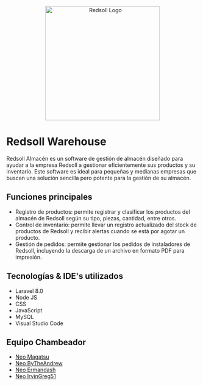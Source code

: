 <p align="center">
<img src="http://redsollwarehouse.redsoll.com/images/logo2.png" width="300" alt="Redsoll Logo">

<h1>Redsoll Warehouse</h1>
</p>  
  <p>Redsoll Almacén es un software de gestión de almacén diseñado para ayudar a la empresa Redsoll a gestionar eficientemente sus productos y su inventario. Este software es ideal para pequeñas y medianas empresas que buscan una solución sencilla pero potente para la gestión de su almacén.</p>
  
<h2>Funciones principales</h2>
  <ul>
    <li>Registro de productos: permite registrar y clasificar los productos del almacén de Redsoll según su tipo, piezas, cantidad, entre otros.</li>
    <li>Control de inventario: permite llevar un registro actualizado del stock de productos de Redsoll y recibir alertas cuando se está por agotar un producto.</li>
    <li>Gestión de pedidos: permite gestionar los pedidos de instaladores de Redsoll, incluyendo la descarga de un archivo en formato PDF para impresión.</li>
  </ul>
  
<h2>Tecnologías & IDE's utilizados</h2>
  <ul>
    <li>Laravel 8.0</li>
    <li>Node JS</li>
    <li>CSS</li>
    <li>JavaScript</li>
    <li>MySQL</li>
    <li>Visual Studio Code</li>
  </ul>

<h2>Equipo Chambeador</h2>
  <ul>
    <li><a href="https://github.com/armandolopezg" target="_blank">Neo Magatsu</li></a>
    <li><a href="https://github.com/FernandoHG07" target="_blank">Neo ByTheAndrew</li></a>
    <li><a href="https://github.com/Ermandash169">Neo Ermandash</li></a>
    <li><a href="https://github.com/IrvinGreg51" target="_blank">Neo IrvinGreg51</li></a>
  </ul>
